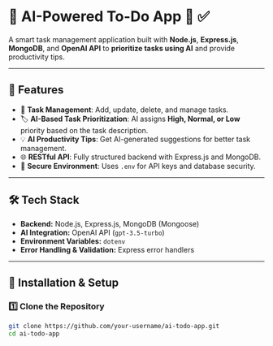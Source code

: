 # 🚀 AI-Powered To-Do App 🧠 ✅  

A smart task management application built with **Node.js**, **Express.js**, **MongoDB**, and **OpenAI API** to **prioritize tasks using AI** and provide productivity tips.

---

## 🌟 Features
- 📝 **Task Management**: Add, update, delete, and manage tasks.  
- 🏷️ **AI-Based Task Prioritization**: AI assigns **High, Normal, or Low** priority based on the task description.  
- 💡 **AI Productivity Tips**: Get AI-generated suggestions for better task management.  
- 🌐 **RESTful API**: Fully structured backend with Express.js and MongoDB.  
- 🔐 **Secure Environment**: Uses `.env` for API keys and database security.  

---

## 🛠️ Tech Stack
- **Backend:** Node.js, Express.js, MongoDB (Mongoose)  
- **AI Integration:** OpenAI API (`gpt-3.5-turbo`)  
- **Environment Variables:** `dotenv`  
- **Error Handling & Validation:** Express error handlers  

---

## 📌 Installation & Setup

### 1️⃣ Clone the Repository
```bash
git clone https://github.com/your-username/ai-todo-app.git
cd ai-todo-app
